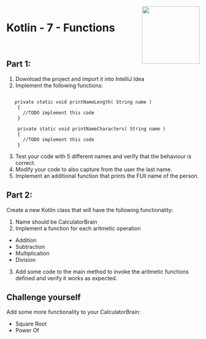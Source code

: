 <img align="right" width="150" height="150" src="https://media-exp1.licdn.com/dms/image/C4E0BAQF7BYCCZt5epw/company-logo_200_200/0?e=2159024400&v=beta&t=qUAFP9bUgBEEXGVQYpUXW1J_OiP8e0r4rFBpqp8OrxA">

# Kotlin - 7  - Functions

 <br/>

## Part 1:

1. Download the project and import it into IntelliJ Idea
2. Implement the following functions:

```kotlin=

   private static void printNameLength( String name )
    {
      //TODO implement this code
    }

    private static void printNameCharacters( String name )
    {
      //TODO implement this code
    }

```

3. Test your code with 5 different names and verify that the behaviour is correct.
4. Modify your code to also capture from the user the last name.
5. Implement an additional function that prints the FUll name of the person.

## Part 2:

Create a new Kotlin class that will have the following functionality:

1. Name should be CalculatorBrain
2. Implement a function for each aritmetic operation
* Addition
* Subtraction
* Multiplication
* Division
3. Add some code to the main method to invoke the aritmetic functions defined and verify it works as expected.

## Challenge yourself

Add some more functionality to your CalculatorBrain:

* Square Root
* Power Of